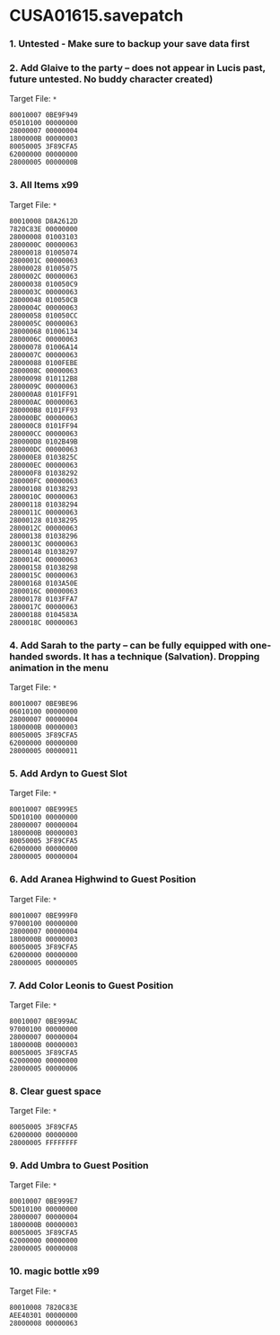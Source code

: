 # CUSA01615.savepatch

### 1. Untested - Make sure to backup your save data first
### 2. Add Glaive to the party – does not appear in Lucis past, future untested. No buddy character created)

Target File: `*`

```
80010007 0BE9F949
05010100 00000000
28000007 00000004
1800000B 00000003
80050005 3F89CFA5
62000000 00000000
28000005 0000000B
```

### 3. All Items x99

Target File: `*`

```
80010008 D8A2612D
7820C83E 00000000
28000008 01003103
2800000C 00000063
28000018 01005074
2800001C 00000063
28000028 01005075
2800002C 00000063
28000038 010050C9
2800003C 00000063
28000048 010050CB
2800004C 00000063
28000058 010050CC
2800005C 00000063
28000068 01006134
2800006C 00000063
28000078 01006A14
2800007C 00000063
28000088 0100FEBE
2800008C 00000063
28000098 010112B8
2800009C 00000063
280000A8 0101FF91
280000AC 00000063
280000B8 0101FF93
280000BC 00000063
280000C8 0101FF94
280000CC 00000063
280000D8 0102B49B
280000DC 00000063
280000E8 0103825C
280000EC 00000063
280000F8 01038292
280000FC 00000063
28000108 01038293
2800010C 00000063
28000118 01038294
2800011C 00000063
28000128 01038295
2800012C 00000063
28000138 01038296
2800013C 00000063
28000148 01038297
2800014C 00000063
28000158 01038298
2800015C 00000063
28000168 0103A50E
2800016C 00000063
28000178 0103FFA7
2800017C 00000063
28000188 0104583A
2800018C 00000063
```

### 4. Add Sarah to the party – can be fully equipped with one-handed swords. It has a technique (Salvation). Dropping animation in the menu

Target File: `*`

```
80010007 0BE9BE96
06010100 00000000
28000007 00000004
1800000B 00000003
80050005 3F89CFA5
62000000 00000000
28000005 00000011
```

### 5. Add Ardyn to Guest Slot

Target File: `*`

```
80010007 0BE999E5
5D010100 00000000
28000007 00000004
1800000B 00000003
80050005 3F89CFA5
62000000 00000000
28000005 00000004
```

### 6. Add Aranea Highwind to Guest Position

Target File: `*`

```
80010007 0BE999F0
97000100 00000000
28000007 00000004
1800000B 00000003
80050005 3F89CFA5
62000000 00000000
28000005 00000005
```

### 7. Add Color Leonis to Guest Position

Target File: `*`

```
80010007 0BE999AC
97000100 00000000
28000007 00000004
1800000B 00000003
80050005 3F89CFA5
62000000 00000000
28000005 00000006
```

### 8. Clear guest space

Target File: `*`

```
80050005 3F89CFA5
62000000 00000000
28000005 FFFFFFFF
```

### 9. Add Umbra to Guest Position

Target File: `*`

```
80010007 0BE999E7
5D010100 00000000
28000007 00000004
1800000B 00000003
80050005 3F89CFA5
62000000 00000000
28000005 00000008
```

### 10. magic bottle x99

Target File: `*`

```
80010008 7820C83E
AEE40301 00000000
28000008 00000063
```

